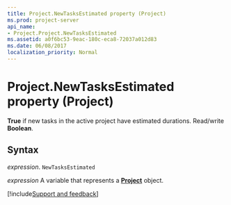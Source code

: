 ```yaml
---
title: Project.NewTasksEstimated property (Project)
ms.prod: project-server
api_name:
- Project.Project.NewTasksEstimated
ms.assetid: a0f6bc53-9eac-180c-eca8-72037a012d83
ms.date: 06/08/2017
localization_priority: Normal
---
```



# Project.NewTasksEstimated property (Project)

 **True** if new tasks in the active project have estimated durations. Read/write **Boolean**.


## Syntax

_expression_. `NewTasksEstimated`

_expression_ A variable that represents a **[Project](project.project.md)** object.

[!include[Support and feedback](~/includes/feedback-boilerplate.md)]